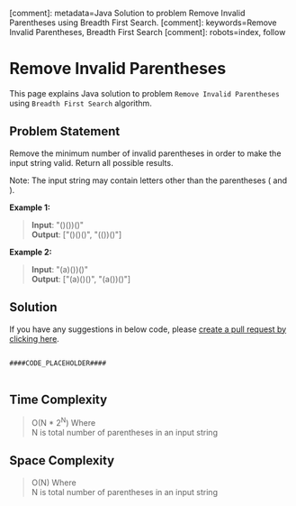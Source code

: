 [comment]: metadata=Java Solution to problem Remove Invalid Parentheses using Breadth First Search.
[comment]: keywords=Remove Invalid Parentheses, Breadth First Search
[comment]: robots=index, follow


<h1>Remove Invalid Parentheses</h1>
<p>
This page explains Java solution to problem <code class="inline">Remove Invalid Parentheses</code> using <code class="inline">Breadth First Search</code> algorithm.
</p>


<h2 class="heading">Problem Statement</h2>
<p>
Remove the minimum number of invalid parentheses in order to make the input string valid. Return all possible results.
</p>
<p>
Note: The input string may contain letters other than the parentheses ( and ).
</p>


<b>Example 1:</b>
<blockquote>
<p>
<b>Input</b>: "()())()"<br/>
<b>Output</b>: ["()()()", "(())()"]<br/>
</p>
</blockquote>

<b>Example 2:</b>
<blockquote>
<p>
<b>Input</b>: "(a)())()"<br/>
<b>Output</b>: ["(a)()()", "(a())()"]<br/>
</p>
</blockquote>


<h2 class="heading">Solution</h2>
If you have any suggestions in below code, please <a href="####LINK_PLACEHOLDER####" target="_blank" rel="noopener noreferrer" class="absolute">create a pull request by clicking here</a>.
<pre>
<code class="language-java">
####CODE_PLACEHOLDER####
</code>
</pre>


<h2 class="heading">Time Complexity</h2>
<blockquote>
<p>
O(N * 2<sup>N</sup>) Where <br />
N is total number of parentheses in an input string
</p>
</blockquote>


<h2 class="heading">Space Complexity</h2>
<blockquote>
<p>
O(N) Where <br />
N is total number of parentheses in an input string
</p>
</blockquote>